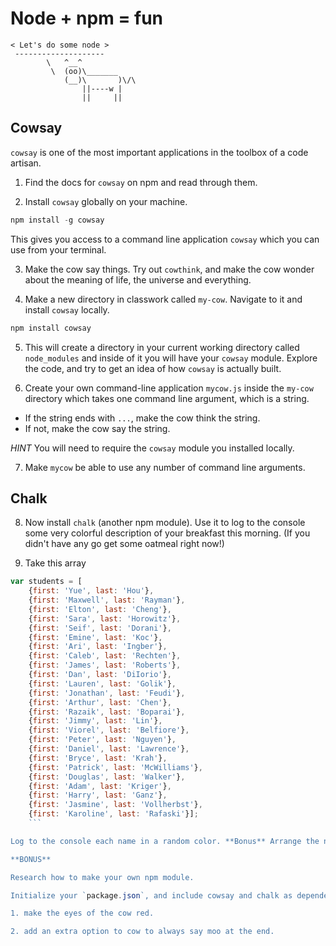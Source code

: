 # Node + npm = fun

    < Let's do some node >
     --------------------
            \   ^__^
             \  (oo)\_______
                (__)\       )\/\
                    ||----w |
                    ||     ||


## Cowsay
`cowsay` is one of the most important applications in the toolbox of a code artisan.

1. Find the docs for `cowsay` on npm and read through them.

2. Install `cowsay` globally on your machine.
```javascript
npm install -g cowsay
```
This gives you access to a command line application `cowsay` which you can use from your terminal. 

3. Make the cow say things. Try out `cowthink`, and make the cow wonder about the meaning of life, the universe and everything.

4. Make a new directory in classwork called `my-cow`. Navigate to it and install `cowsay` locally.
```javascript
npm install cowsay
```

5. This will create a directory in your current working directory called `node_modules` and inside of it you will have your `cowsay` module. Explore the code, and try to get an idea of how `cowsay` is actually built.

6. Create your own command-line application `mycow.js` inside the `my-cow` directory which takes one command line argument, which is a string.
- If the string ends with `...`, make the cow think the string.
- If not, make the cow say the string.

*HINT* You will need to require the `cowsay` module you installed locally.

7. Make `mycow` be able to use any number of command line arguments.

## Chalk

8. Now install `chalk` (another npm module). Use it to log to the console some very colorful description of your breakfast this morning. (If you didn't have any go get some oatmeal right now!)

9. Take this array
```javascript
var students = [
    {first: 'Yue', last: 'Hou'},
    {first: 'Maxwell', last: 'Rayman'},
    {first: 'Elton', last: 'Cheng'},
    {first: 'Sara', last: 'Horowitz'},
    {first: 'Seif', last: 'Dorani'},
    {first: 'Emine', last: 'Koc'},
    {first: 'Ari', last: 'Ingber'},
    {first: 'Caleb', last: 'Rechten'},
    {first: 'James', last: 'Roberts'},
    {first: 'Dan', last: 'DiIorio'},
    {first: 'Lauren', last: 'Golik'},
    {first: 'Jonathan', last: 'Feudi'},
    {first: 'Arthur', last: 'Chen'},
    {first: 'Razaik', last: 'Boparai'},
    {first: 'Jimmy', last: 'Lin'},
    {first: 'Viorel', last: 'Belfiore'},
    {first: 'Peter', last: 'Nguyen'},
    {first: 'Daniel', last: 'Lawrence'},
    {first: 'Bryce', last: 'Krah'},
    {first: 'Patrick', last: 'McWilliams'},
    {first: 'Douglas', last: 'Walker'},
    {first: 'Adam', last: 'Kriger'},
    {first: 'Harry', last: 'Ganz'},
    {first: 'Jasmine', last: 'Vollherbst'},
    {first: 'Karoline', last: 'Rafaski'}];
    ```

Log to the console each name in a random color. **Bonus** Arrange the names alphabetically.

**BONUS**

Research how to make your own npm module.

Initialize your `package.json`, and include cowsay and chalk as dependencies. Dig through the `cowsay` module and use chalk to

1. make the eyes of the cow red.

2. add an extra option to cow to always say moo at the end.


